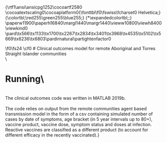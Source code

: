 {\rtf1\ansi\ansicpg1252\cocoartf2580
\cocoatextscaling0\cocoaplatform0{\fonttbl\f0\fswiss\fcharset0 Helvetica;}
{\colortbl;\red255\green255\blue255;}
{\*\expandedcolortbl;;}
\paperw11900\paperh16840\margl1440\margr1440\vieww10800\viewh8400\viewkind0
\pard\tx566\tx1133\tx1700\tx2267\tx2834\tx3401\tx3968\tx4535\tx5102\tx5669\tx6236\tx6803\pardirnatural\partightenfactor0

\f0\fs24 \cf0 # Clinical outcomes model for remote Aboriginal and Torres Straight Islander communities\
\
# Running\
\
The clinical outcomes code was written in MATLAB 2019b.\
\
The code relies on output from the remote communities agent based transmission model in the form of a csv containing simulated number of cases by date of symptoms, age bracket (in 5 year intervals up to 80+), vaccine product, vaccine dose, symptom status and doses at infection. Reactive vaccines are classified as a different product (to account for different efficacy in the recently vaccinated).}
